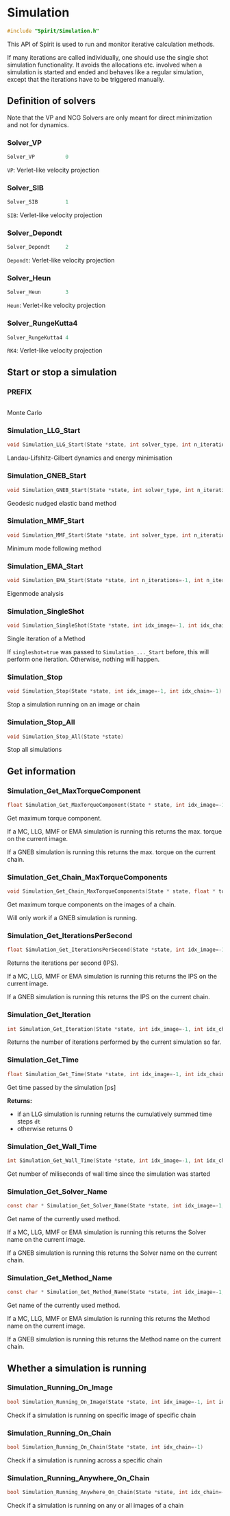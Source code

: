 

Simulation
====================================================================

```C
#include "Spirit/Simulation.h"
```

This API of Spirit is used to run and monitor iterative calculation methods.

If many iterations are called individually, one should use the single shot simulation functionality.
It avoids the allocations etc. involved when a simulation is started and ended and behaves like a
regular simulation, except that the iterations have to be triggered manually.



Definition of solvers
--------------------------------------------------------------------

Note that the VP and NCG Solvers are only meant for direct minimization and not for dynamics.



### Solver_VP

```C
Solver_VP          0
```

`VP`: Verlet-like velocity projection



### Solver_SIB

```C
Solver_SIB         1
```

`SIB`: Verlet-like velocity projection



### Solver_Depondt

```C
Solver_Depondt     2
```

`Depondt`: Verlet-like velocity projection



### Solver_Heun

```C
Solver_Heun        3
```

`Heun`: Verlet-like velocity projection



### Solver_RungeKutta4

```C
Solver_RungeKutta4 4
```

`RK4`: Verlet-like velocity projection



Start or stop a simulation
--------------------------------------------------------------------



### PREFIX

```C

```

Monte Carlo



### Simulation_LLG_Start

```C
void Simulation_LLG_Start(State *state, int solver_type, int n_iterations=-1, int n_iterations_log=-1, bool singleshot=false, int idx_image=-1, int idx_chain=-1)
```

Landau-Lifshitz-Gilbert dynamics and energy minimisation



### Simulation_GNEB_Start

```C
void Simulation_GNEB_Start(State *state, int solver_type, int n_iterations=-1, int n_iterations_log=-1, bool singleshot=false, int idx_chain=-1)
```

Geodesic nudged elastic band method



### Simulation_MMF_Start

```C
void Simulation_MMF_Start(State *state, int solver_type, int n_iterations=-1, int n_iterations_log=-1, bool singleshot=false, int idx_image=-1, int idx_chain=-1)
```

Minimum mode following method



### Simulation_EMA_Start

```C
void Simulation_EMA_Start(State *state, int n_iterations=-1, int n_iterations_log=-1, bool singleshot=false, int idx_image=-1, int idx_chain=-1)
```

Eigenmode analysis



### Simulation_SingleShot

```C
void Simulation_SingleShot(State *state, int idx_image=-1, int idx_chain=-1)
```

Single iteration of a Method

If `singleshot=true` was passed to `Simulation_..._Start` before, this will perform one iteration.
Otherwise, nothing will happen.



### Simulation_Stop

```C
void Simulation_Stop(State *state, int idx_image=-1, int idx_chain=-1)
```

Stop a simulation running on an image or chain



### Simulation_Stop_All

```C
void Simulation_Stop_All(State *state)
```

Stop all simulations



Get information
--------------------------------------------------------------------



### Simulation_Get_MaxTorqueComponent

```C
float Simulation_Get_MaxTorqueComponent(State * state, int idx_image=-1, int idx_chain=-1)
```

Get maximum torque component.

If a MC, LLG, MMF or EMA simulation is running this returns the max. torque on the current image.

If a GNEB simulation is running this returns the max. torque on the current chain.



### Simulation_Get_Chain_MaxTorqueComponents

```C
void Simulation_Get_Chain_MaxTorqueComponents(State * state, float * torques, int idx_chain=-1)
```

Get maximum torque components on the images of a chain.

Will only work if a GNEB simulation is running.



### Simulation_Get_IterationsPerSecond

```C
float Simulation_Get_IterationsPerSecond(State *state, int idx_image=-1, int idx_chain=-1)
```

Returns the iterations per second (IPS).

If a MC, LLG, MMF or EMA simulation is running this returns the IPS on the current image.

If a GNEB simulation is running this returns the IPS on the current chain.



### Simulation_Get_Iteration

```C
int Simulation_Get_Iteration(State *state, int idx_image=-1, int idx_chain=-1)
```

Returns the number of iterations performed by the current simulation so far.



### Simulation_Get_Time

```C
float Simulation_Get_Time(State *state, int idx_image=-1, int idx_chain=-1)
```

Get time passed by the simulation [ps]

**Returns:**
- if an LLG simulation is running returns the cumulatively summed time steps `dt`
- otherwise returns 0



### Simulation_Get_Wall_Time

```C
int Simulation_Get_Wall_Time(State *state, int idx_image=-1, int idx_chain=-1)
```

Get number of miliseconds of wall time since the simulation was started



### Simulation_Get_Solver_Name

```C
const char * Simulation_Get_Solver_Name(State *state, int idx_image=-1, int idx_chain=-1)
```

Get name of the currently used method.

If a MC, LLG, MMF or EMA simulation is running this returns the Solver name on the current image.

If a GNEB simulation is running this returns the Solver name on the current chain.



### Simulation_Get_Method_Name

```C
const char * Simulation_Get_Method_Name(State *state, int idx_image=-1, int idx_chain=-1)
```

Get name of the currently used method.

If a MC, LLG, MMF or EMA simulation is running this returns the Method name on the current image.

If a GNEB simulation is running this returns the Method name on the current chain.



Whether a simulation is running
--------------------------------------------------------------------



### Simulation_Running_On_Image

```C
bool Simulation_Running_On_Image(State *state, int idx_image=-1, int idx_chain=-1)
```

Check if a simulation is running on specific image of specific chain



### Simulation_Running_On_Chain

```C
bool Simulation_Running_On_Chain(State *state, int idx_chain=-1)
```

Check if a simulation is running across a specific chain



### Simulation_Running_Anywhere_On_Chain

```C
bool Simulation_Running_Anywhere_On_Chain(State *state, int idx_chain=-1)
```

Check if a simulation is running on any or all images of a chain

